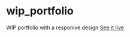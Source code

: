 # wip_portfolio
WIP portfolio with a responive design
[See it live](https://reifnotreef.dev/wip_portfolio/)
